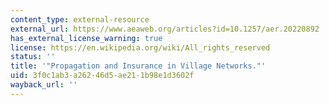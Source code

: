 ```yaml
---
content_type: external-resource
external_url: https://www.aeaweb.org/articles?id=10.1257/aer.20220892
has_external_license_warning: true
license: https://en.wikipedia.org/wiki/All_rights_reserved
status: ''
title: '"Propagation and Insurance in Village Networks."'
uid: 3f0c1ab3-a262-46d5-ae21-1b98e1d3602f
wayback_url: ''
---
```

